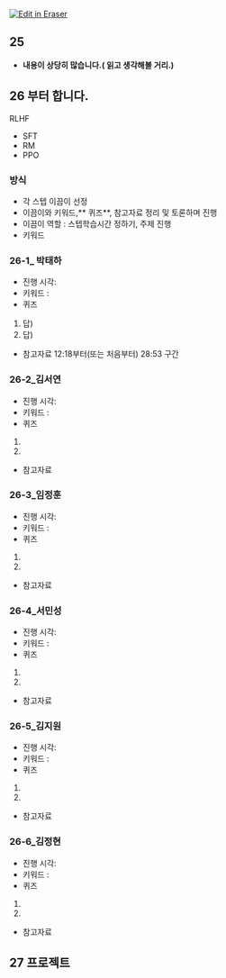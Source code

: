 <p><a target="_blank" href="https://app.eraser.io/workspace/aJvSKAFc25fpWQxaIrT7" id="edit-in-eraser-github-link"><img alt="Edit in Eraser" src="https://firebasestorage.googleapis.com/v0/b/second-petal-295822.appspot.com/o/images%2Fgithub%2FOpen%20in%20Eraser.svg?alt=media&amp;token=968381c8-a7e7-472a-8ed6-4a6626da5501"></a></p>

## 25
- **내용이 상당히 많습니다.( 읽고 생각해볼 거리.)**




## 26 부터 합니다.
RLHF 

- SFT
- RM
- PPO


### 방식
- 각 스텝 이끔이 선정
- 이끔이와 키워드,** 퀴즈**, 참고자료 정리 및 토론하며 진행
- 이끔이 역할 : 스텝학습시간 정하기, 주제 진행
- 키워드
### 26-1_ 박태하
- 진행 시각:
- 키워드 : 
- 퀴즈
1. 답)
2. 답)
- 참고자료
12:18부터(또는 처음부터) 28:53 구간

### 26-2_김서연
- 진행 시각:
- 키워드 : 
- 퀴즈
1. 
2. 
- 참고자료


### 26-3_임정훈
- 진행 시각:
- 키워드 : 
- 퀴즈
1. 
2. 
- 참고자료


### 26-4_서민성
- 진행 시각:
- 키워드 : 
- 퀴즈
1. 
2. 
- 참고자료


### 26-5_김지원
- 진행 시각:
- 키워드 : 
- 퀴즈
1. 
2. 
- 참고자료


### 26-6_김정현
- 진행 시각:
- 키워드 : 
- 퀴즈
1. 
2. 
- 참고자료


## 27 프로젝트 



<!--- Eraser file: https://app.eraser.io/workspace/aJvSKAFc25fpWQxaIrT7 --->